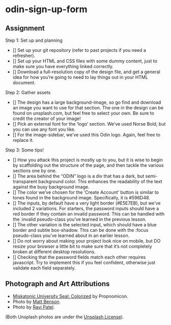 # odin-sign-up-form

## Assignment
Step 1: Set up and planning
- [] Set up your git repository (refer to past projects if you need a refresher).
- [] Set up your HTML and CSS files with some dummy content, just to make sure you have everything linked correctly.
- [] Download a full-resolution copy of the design file, and get a general idea for how you’re going to need to lay things out in your HTML document.

Step 2: Gather assets
- [] The design has a large background-image, so go find and download an image you want to use for that section. The one in the design can be found on unsplash.com, but feel free to select your own. Be sure to credit the creator of your image!
- [] Pick an external font for the ‘logo’ section. We’ve used Norse Bold, but you can use any font you like.
- [] For the image-sidebar, we’ve used this Odin logo. Again, feel free to replace it.

Step 3: Some tips!
- [] How you attack this project is mostly up to you, but it is wise to begin by scaffolding out the structure of the page, and then tackle the various sections one by one.
- [] The area behind the “ODIN” logo is a div that has a dark, but semi-transparent background color. This enhances the readability of the text against the busy background image.
- [] The color we’ve chosen for the ‘Create Account’ button is similar to tones found in the background image. Specifically, it is #596D48.
- [] The inputs, by default have a very light border (#E5E7EB), but we’ve included 2 variations. For starters, the password inputs should have a red border if they contain an invalid password. This can be handled with the :invalid pseudo-class you’ve learned in the previous lesson.
- [] The other variation is the selected input, which should have a blue border and subtle box-shadow. This can be done with the :focus pseudo-class you’ve learned about in an earlier lesson.
- [] Do not worry about making your project look nice on mobile, but DO resize your browser a little bit to make sure that it’s not completely broken at different desktop resolutions.
- [] Checking that the password fields match each other requires javascript. Try to implement this if you feel confident, otherwise just validate each field separately.

## Photograph and Art Attributions
- [Miskatonic University Seal: Colorized](https://propnomicon.blogspot.com/2009/09/miskatonic-university-seal-colorized.html) by Propnomicon.
- Photo by [Matt Benson](https://unsplash.com/photos/a-dimly-lit-room-with-egyptian-writing-on-the-walls-xwSZrOZz3IY?utm_content=creditCopyText&utm_medium=referral&utm_source=unsplash).
- Photo by [Ravi Patel](https://unsplash.com/photos/smiling-woman-VMGAbeeJTKo?utm_content=creditCopyText&utm_medium=referral&utm_source=unsplash).

(Both Unsplash photos are under the [Unsplash License](https://unsplash.com/license)).


